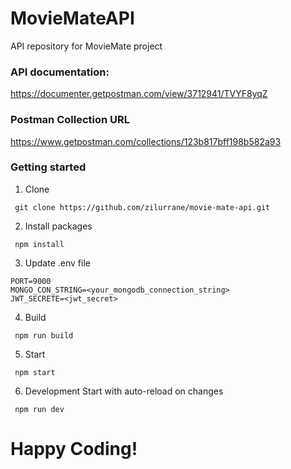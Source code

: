 # MovieMateAPI
 API repository for MovieMate project

### API documentation:
https://documenter.getpostman.com/view/3712941/TVYF8yqZ

### Postman Collection URL
https://www.getpostman.com/collections/123b817bff198b582a93

### Getting started

  1. Clone
  ```
   git clone https://github.com/zilurrane/movie-mate-api.git
  ```

  2. Install packages
  ```
   npm install
  ```
  
  3. Update .env file
  ```
  PORT=9000
  MONGO_CON_STRING=<your_mongodb_connection_string>
  JWT_SECRETE=<jwt_secret>
  ```
  
  4. Build
  ```
   npm run build
  ```
  
  5. Start
  ```
   npm start
  ```
  
  6. Development Start with auto-reload on changes
  ```
   npm run dev
  ```
  
#  Happy Coding!
